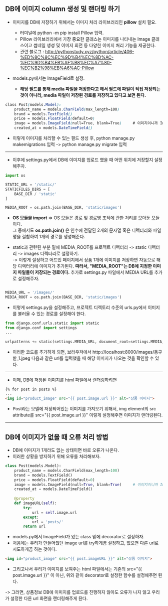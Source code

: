 ## DB에 이미지 column 생성 및 랜더링 하기
- 이미지를 DB에 저장하기 위해서는 이미지 처리 라이브러리인 **pillow** 설치 필요.
  - 터미널에 python -m pip install Pillow 입력.
  - Pillow 라이브러리에서 가장 중요한 클래스는 이미지를 나타내는 Image 클래스이고 썸네일 생성 및 이미지 회전 등 다양한 이미지 처리 기능을 제공한다.
  - 관련 블로그 : http://pythonstudy.xyz/python/article/406-%ED%8C%8C%EC%9D%B4%EC%8D%AC-%EC%9D%B4%EB%AF%B8%EC%A7%80-%EC%B2%98%EB%A6%AC-Pillow

- models.py에서는 ImageField로 설정.
  - **해당 필드를 통해 media 파일을 저장한다고 해서 필드에 파일이 직접 저장되는 것이 아니라, media 파일이 저장된 경로를 저장하고 있다고 보면 된다.**

```css
class Post(models.Model):
    product_name = models.CharField(max_length=100)
    brand = models.TextField()
    price = models.FloatField(default=0)              
    image = models.ImageField(null=True, blank=True)     # 이미지이니까 Image 필드 선택
    created_at = models.DateTimeField()
```

- 이렇게 이미지를 처리할 수 있는 필드 생성 후, python manage.py makemigrations 입력 -> python manage.py migrate 입력

* * *

- 이후에 settings.py에서 DB에 이미지를 업로드 했을 때 어떤 위치에 저장할지 설정해주자.
```python
import os

STATIC_URL = '/static/'
STATICFILES_DIRS = [
    BASE_DIR / 'static'
]

MEDIA_ROOT = os.path.join(BASE_DIR, 'static/images')
```
- **OS 모듈을 import** => OS 모듈은 경로 및 경로명 조작에 관한 처리를 모아둔 모듈이다.   
  그 중에서도 **os.path.join()** 은 인수에 전달된 2개의 문자열 혹은 디렉터리와 파일명을 결합하여 1개의 경로를 생성해준다.

- static과 관련된 부분 밑에 MEDIA_ROOT를 프로젝트 디렉터리 -> static 디렉터리 -> images 디렉터리로 설정하기.   
  -> 이렇게 설정하고 어드민 페이지에서 상품 1개에 이미지를 저장하면 자동으로 해당 디렉터리에 이미지가 추가된다. **따라서, "MEDIA_ROOT"는 DB에 지정한 이미지 파일들이 저장되는 경로이다.**
     추가로 settings.py 파일에서 MEDIA URL를 추가로 설정해주자.
     
```python

MEDIA_URL = '/images/'
MEDIA_ROOT = os.path.join(BASE_DIR, 'static/images')

```
- 이렇게 settings.py을 설정해주고, 프로젝트 디렉토리 수준의 urls.py에서 이미지를 불러올 수 있는 경로를 설정해야 한다.

```python
from django.conf.urls.static import static
from django.conf import settings
...

urlpatterns += static(settings.MEDIA_URL, document_root=settings.MEDIA_ROOT)
```
- 이러한 코드를 추가하게 되면, 브라우저에서 http://localhost:8000/images/동구밭_1.jpeg 다음과 같은 url를 입력했을 때 해당 이미지가 나오는 것을 확인할 수 있다.

* * *
- 이제, DB에 저장된 이미지를 html 파일에서 랜더링하려면 
```html
{% for post in posts %}   
...
<img id="product_image" src="{{ post.image.url }}" alt="상품 이미지">

```
- Post라는 모델에 저장되어있는 이미지를 가져오기 위해서, img element의 src attribute를 src="{{ post.image.url }}" 이렇게 설정해주면 이미지가 랜더링된다.


* * *
## DB에 이미지가 없을 때 오류 처리 방법
- DB에 이미지가 1개라도 없는 상태이면 바로 오류가 나온다.
- 이러한 상황을 방지하기 위해 오류를 처리해보자.

```python
class Post(models.Model):
    product_name = models.CharField(max_length=100)
    brand = models.TextField()
    price = models.FloatField(default=0)              
    image = models.ImageField(null=True, blank=True)     # 이미지이니까 Image 필드 선택
    created_at = models.DateTimeField()
    
    @property
    def imageURL(self):
        try:
            url = self.image.url
        except:
            url = 'posts/'
        return url    
```

- models.py에서 ImageField가 있는 class 밑에 decorator로 설정하자.
- 처음에는 우리가 만들어줬던 image url를 try하게끔 설정하고, 없으면 다른 url로 시도하게끔 하는 것이다.

```html
<img id="product_image" src="{{ post.imageURL }}" alt="상품 이미지">
```

- 그리고나서 우리가 이미지를 보여주는 html 파일에서는 기존의 src="{{ post.image.url }}" 이 아닌, 위와 같이 decorator로 설정한 함수를 설정해주면 된다.

-> 그러면, 상품정보 DB에 이미지를 업로드를 진행하지 않아도 오류가 나지 않고 우리가 설정한 다른 url 화면을 랜더링해주게 된다.

